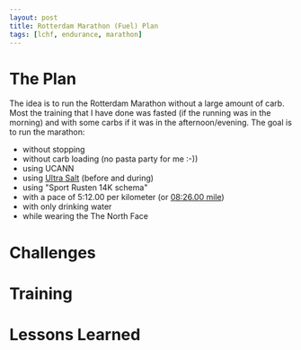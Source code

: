```yaml
---
layout: post
title: Rotterdam Marathon (Fuel) Plan
tags: [lchf, endurance, marathon]
---
```


# The Plan
The idea is to run the Rotterdam Marathon without a large amount of carb. Most the training that I have done was fasted (if the running was in the morning) and with some carbs if it was in the afternoon/evening.
The goal is to run the marathon:
- without stopping
- without carb loading (no pasta party for me :-))
- using UCANN
- using [Ultra Salt](http://www.purevitaminclub.com) (before and during)  
- using "Sport Rusten 14K schema" 
- with a pace of 5:12.00 per kilometer (or [08:26.00 mile](http://www.bane.info))
- with only drinking water
- while wearing the The North Face 

# Challenges

# Training

# Lessons Learned


